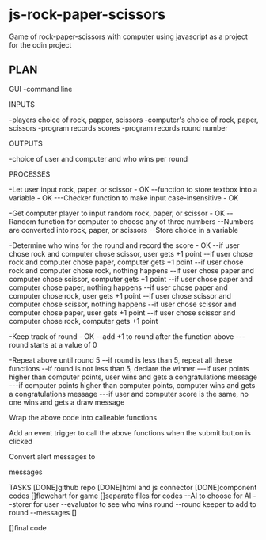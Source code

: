 # js-rock-paper-scissors
Game of rock-paper-scissors with computer using javascript as a project for the odin project


PLAN
-------------
GUI
-command line

INPUTS

-players choice of rock, papper, scissors
-computer's choice of rock, paper, scissors
-program records scores
-program records round number

OUTPUTS

-choice of user and computer and who wins per round

PROCESSES

-Let user input rock, paper, or scissor - OK
--function to store textbox into a variable - OK
 ---Checker function to make input case-insensitive - OK
 
-Get computer player to input random  rock, paper, or scissor - OK
--Random function for computer to choose any of three numbers
--Numbers are converted into rock, paper, or scissors
--Store choice in a variable

-Determine who wins for the round and record the score - OK
--if user chose rock and computer chose scissor, user gets +1 point
--if user chose rock and computer chose paper, computer gets +1 point
--if user chose rock and computer chose rock, nothing happens
--if user chose paper and computer chose scissor, computer gets +1 point
--if user chose paper and computer chose paper, nothing happens
--if user chose paper and computer chose rock, user gets +1 point
--if user chose scissor and computer chose scissor, nothing happens
--if user chose scissor and computer chose paper, user gets +1 point
--if user chose scissor and computer chose rock, computer gets +1 point

-Keep track of round - OK
--add +1 to round after the function above
---round starts at a value of 0



-Repeat above until round 5
--if round is less than 5, repeat all these functions
--if round is not less than 5, declare the winner
---if user points higher than computer points, user wins and gets a congratulations message
---if computer points higher than computer points, computer wins and gets a congratulations message
---if user and computer score is the same, no one wins and gets a draw message


Wrap the above code into calleable functions


Add an event trigger to call the above functions when the submit button is clicked

Convert alert messages to <p> messages

TASKS
[DONE]github repo
[DONE]html and js connector
[DONE]component codes
[]flowchart for game
[]separate files for codes
--AI to choose for AI
--storer for user
--evaluator to see who wins round
--round keeper to add to round
--messages
[]

[]final code